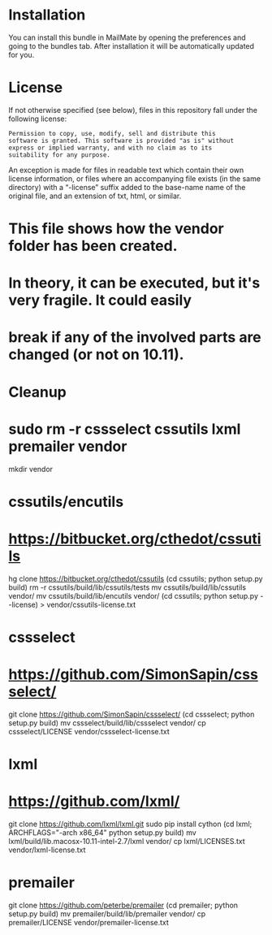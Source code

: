 # Installation

You can install this bundle in MailMate by opening the preferences and going to the bundles tab. After installation it will be automatically updated for you.

# License

If not otherwise specified (see below), files in this repository fall under the following license:

	Permission to copy, use, modify, sell and distribute this
	software is granted. This software is provided "as is" without
	express or implied warranty, and with no claim as to its
	suitability for any purpose.

An exception is made for files in readable text which contain their own license information, or files where an accompanying file exists (in the same directory) with a “-license” suffix added to the base-name name of the original file, and an extension of txt, html, or similar.


# This file shows how the vendor folder has been created.
# In theory, it can be executed, but it's very fragile. It could easily
# break if any of the involved parts are changed (or not on 10.11).

# Cleanup
# sudo rm -r cssselect cssutils lxml premailer vendor

mkdir vendor

# cssutils/encutils
# https://bitbucket.org/cthedot/cssutils
hg clone https://bitbucket.org/cthedot/cssutils
(cd cssutils; python setup.py build)
rm -r cssutils/build/lib/cssutils/tests
mv cssutils/build/lib/cssutils vendor/
mv cssutils/build/lib/encutils vendor/
(cd cssutils; python setup.py --license) > vendor/cssutils-license.txt

# cssselect
# https://github.com/SimonSapin/cssselect/
git clone https://github.com/SimonSapin/cssselect/
(cd cssselect; python setup.py build)
mv cssselect/build/lib/cssselect vendor/
cp cssselect/LICENSE vendor/cssselect-license.txt

# lxml
# https://github.com/lxml/
git clone https://github.com/lxml/lxml.git
sudo pip install cython
(cd lxml; ARCHFLAGS="-arch x86_64" python setup.py build)
mv lxml/build/lib.macosx-10.11-intel-2.7/lxml vendor/
cp lxml/LICENSES.txt vendor/lxml-license.txt

# premailer
git clone https://github.com/peterbe/premailer
(cd premailer; python setup.py build)
mv premailer/build/lib/premailer vendor/
cp premailer/LICENSE vendor/premailer-license.txt
